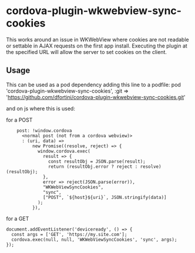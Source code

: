 # cordova-plugin-wkwebview-sync-cookies

This works around an issue in WKWebView where cookies are not readable or settable in AJAX requests on the first app install.
Executing the plugin at the specified URL will allow the server to set cookies on the client.

## Usage

This can be used as a pod dependency adding this line to a podfile:
pod 'cordova-plugin-wkwebview-sync-cookies', :git => 'https://github.com/dfortini/cordova-plugin-wkwebview-sync-cookies.git'

and on js where this is used:

for a POST
```
    post: !window.cordova
      <normal post (not from a cordova webview)>
      : (uri, data) =>
          new Promise((resolve, reject) => {
            window.cordova.exec(
              result => {
                const resultObj = JSON.parse(result);
                return (resultObj.error ? reject : resolve)(resultObj);
              },
              error => reject(JSON.parse(error)),
              "WKWebViewSyncCookies",
              "sync",
              ["POST", `${host}${uri}`, JSON.stringify(data)]
            );
          }),

```

for a GET
```
document.addEventListener('deviceready', () => {
  const args = ['GET', 'https://my.site.com'];
  cordova.exec(null, null, 'WKWebViewSyncCookies', 'sync', args);
});

```
